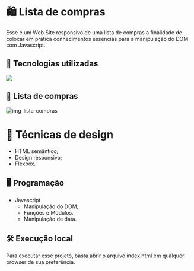 # 🛍️ Lista de compras
Esse é um Web Site responsivo de uma lista de compras a finalidade de colocar em prática conhecimentos essencias para a manipulação do DOM com Javascript.


## 🚀 Tecnologias utilizadas
<div align="left">
    <a href="https://skillicons.dev">
        <img src="https://skillicons.dev/icons?i=html,css,js"/>
    </a>
</div>

## 🛒 Lista de compras 
![img_lista-compras](https://github.com/user-attachments/assets/a0e9c94c-3966-4280-812f-aa90f6ca1189)

# 🍉 Técnicas de design
- HTML semântico;
- Design responsivo;
- Flexbox.

## 🖥️ Programação
- Javascript
  - Manipulação do DOM;
  - Funções e Módulos.
  - Manipulação de data.

## 🛠️ Execução local
Para executar esse projeto, basta abrir o arquivo index.html em qualquer browser de sua preferência.
